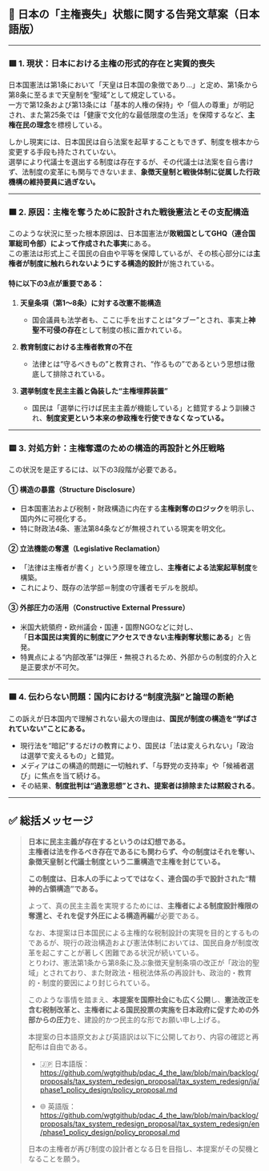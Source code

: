 ## 🧭 日本の「主権喪失」状態に関する告発文草案（日本語版）

---

### 🟥 1. 現状：日本における主権の形式的存在と実質的喪失

日本国憲法は第1条において「天皇は日本国の象徴であり…」と定め、第1条から第8条に至るまで天皇制を“聖域”として規定している。  
一方で第12条および第13条には「基本的人権の保持」や「個人の尊重」が明記され、また第25条では「健康で文化的な最低限度の生活」を保障するなど、**主権在民の理念**を標榜している。

しかし現実には、日本国民は自ら法案を起草することもできず、制度を根本から変更する手段も持たされていない。  
選挙により代議士を選出する制度は存在するが、その代議士は法案を自ら書けず、法制度の変革にも関与できないまま、**象徴天皇制と戦後体制に従属した行政機構の維持要員に過ぎない。**

---

### 🟧 2. 原因：主権を奪うために設計された戦後憲法とその支配構造

このような状況に至った根本原因は、日本国憲法が**敗戦国としてGHQ（連合国軍総司令部）によって作成された事実**にある。  
この憲法は形式上こそ国民の自由や平等を保障しているが、その核心部分には**主権者が制度に触れられないようにする構造的設計**が施されている。

#### 特に以下の3点が重要である：

1. **天皇条項（第1～8条）に対する改憲不能構造**
   - 国会議員も法学者も、ここに手を出すことは“タブー”とされ、事実上**神聖不可侵の存在**として制度の核に置かれている。

2. **教育制度における主権者教育の不在**
   - 法律とは“守るべきもの”と教育され、“作るもの”であるという思想は徹底して排除されている。

3. **選挙制度を民主主義と偽装した“主権埋葬装置”**
   - 国民は「選挙に行けば民主主義が機能している」と錯覚するよう訓練され、**制度変更という本来の参政権を行使できなくなっている。**

---

### 🟨 3. 対処方針：主権奪還のための構造的再設計と外圧戦略

この状況を是正するには、以下の3段階が必要である。

#### ① 構造の暴露（Structure Disclosure）
- 日本国憲法および税制・財政構造に内在する**主権剥奪のロジック**を明示し、国内外に可視化する。
- 特に財政法4条、憲法第84条などが無視されている現実を明文化。

#### ② 立法機能の奪還（Legislative Reclamation）
- 「法律は主権者が書く」という原理を確立し、**主権者による法案起草制度**を構築。
- これにより、既存の法学部＝制度の守護者モデルを脱却。

#### ③ 外部圧力の活用（Constructive External Pressure）
- 米国大統領府・欧州議会・国連・国際NGOなどに対し、  
  「**日本国民は実質的に制度にアクセスできない主権剥奪状態にある**」と告発。
- 特異点による“内部改革”は弾圧・無視されるため、外部からの制度的介入と是正要求が不可欠。

---

### 🟦 4. 伝わらない問題：国内における“制度洗脳”と論理の断絶

この訴えが日本国内で理解されない最大の理由は、**国民が制度の構造を“学ばされていない”ことにある。**

- 現行法を“暗記”するだけの教育により、国民は「法は変えられない」「政治は選挙で変えるもの」と錯覚。
- メディアはこの構造的問題に一切触れず、「与野党の支持率」や「候補者選び」に焦点を当て続ける。
- その結果、**制度批判は“過激思想”とされ、提案者は排除または黙殺される**。

---

## ✅ 総括メッセージ

> **日本に民主主義が存在するというのは幻想である。**  
> **主権者は法を作るべき存在であるにも関わらず、今の制度はそれを奪い、象徴天皇制と代議士制度という二重構造で主権を封じている。**  
>  
> **この制度は、日本人の手によってではなく、連合国の手で設計された“精神的占領構造”である。**  
>  
> よって、真の民主主義を実現するためには、**主権者による制度設計権限の奪還と、それを促す外圧による構造再編**が必要である。
> 
> なお、本提案は日本国民による主権的な税制設計の実現を目的とするものであるが、現行の政治構造および憲法体制においては、国民自身が制度改革を起こすことが著しく困難である状況が続いている。  
> とりわけ、憲法第1条から第8条に及ぶ象徴天皇制条項の改正が「政治的聖域」とされており、また財政法・租税法体系の再設計も、政治的・教育的・制度的要因により封じられている。
>
> このような事情を踏まえ、**本提案を国際社会にも広く公開**し、**憲法改正を含む税制改革と、主権者による国民投票の実施を日本政府に促すための外部からの圧力**を、建設的かつ民主的な形でお願い申し上げる。
>
> 本提案の日本語原文および英語訳は以下に公開しており、内容の確認と再配布は自由である。
>
> - 🇯🇵 日本語版：  
>   https://github.com/wgtgithub/pdac_4_the_law/blob/main/backlog/proposals/tax_system_redesign_proposal/tax_system_redesign/ja/phase1_policy_design/policy_proposal.md
>
> - 🌐 英語版：  
>   https://github.com/wgtgithub/pdac_4_the_law/blob/main/backlog/proposals/tax_system_redesign_proposal/tax_system_redesign/en/phase1_policy_design/policy_proposal.md
>
> 日本の主権者が再び制度の設計者となる日を目指し、本提案がその契機となることを願う。
